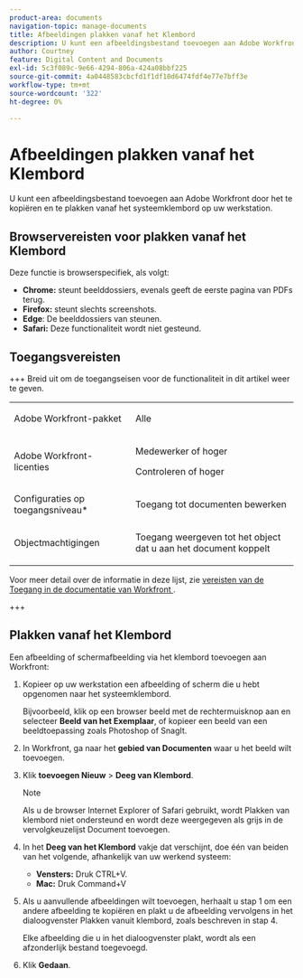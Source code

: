 ```yaml
---
product-area: documents
navigation-topic: manage-documents
title: Afbeeldingen plakken vanaf het Klembord
description: U kunt een afbeeldingsbestand toevoegen aan Adobe Workfront door het te kopiëren en te plakken vanaf het systeemklembord op uw werkstation.
author: Courtney
feature: Digital Content and Documents
exl-id: 5c3f089c-9e66-4294-806a-424a08bbf225
source-git-commit: 4a0448583cbcfd1f1df10d6474fdf4e77e7bff3e
workflow-type: tm+mt
source-wordcount: '322'
ht-degree: 0%

---
```


# Afbeeldingen plakken vanaf het Klembord

U kunt een afbeeldingsbestand toevoegen aan Adobe Workfront door het te kopiëren en te plakken vanaf het systeemklembord op uw werkstation. 

## Browservereisten voor plakken vanaf het Klembord

Deze functie is browserspecifiek, als volgt:

* **Chrome:** steunt beelddossiers, evenals geeft de eerste pagina van PDFs terug.
* **Firefox:** steunt slechts screenshots.
* **Edge**: De beelddossiers van steunen.
* **Safari:** Deze functionaliteit wordt niet gesteund.

## Toegangsvereisten

+++ Breid uit om de toegangseisen voor de functionaliteit in dit artikel weer te geven.

<table style="table-layout:auto"> 
 <col> 
 </col> 
 <col> 
 </col> 
 <tbody> 
  <tr> 
   <td role="rowheader">Adobe Workfront-pakket</td> 
   <td> <p> Alle</p> </td> 
  </tr> 
  <tr> 
   <td role="rowheader">Adobe Workfront-licenties</td> 
   <td> 
   <p>Medewerker of hoger</p>
   <p>Controleren of hoger</p> </td> 
  </tr> 
  <tr> 
   <td role="rowheader">Configuraties op toegangsniveau*</td> 
   <td> <p>Toegang tot documenten bewerken</p></td> 
  </tr> 
  <tr> 
   <td role="rowheader">Objectmachtigingen</td> 
   <td> <p>Toegang weergeven tot het object dat u aan het document koppelt</p> </td> 
  </tr> 
 </tbody> 
</table>

Voor meer detail over de informatie in deze lijst, zie [&#x200B; vereisten van de Toegang in de documentatie van Workfront &#x200B;](/help/quicksilver/administration-and-setup/add-users/access-levels-and-object-permissions/access-level-requirements-in-documentation.md).

+++

## Plakken vanaf het Klembord

Een afbeelding of schermafbeelding via het klembord toevoegen aan Workfront:

1. Kopieer op uw werkstation een afbeelding of scherm die u hebt opgenomen naar het systeemklembord.

   Bijvoorbeeld, klik op een browser beeld met de rechtermuisknop aan en selecteer **Beeld van het Exemplaar**, of kopieer een beeld van een beeldtoepassing zoals Photoshop of SnagIt.

1. In Workfront, ga naar het **gebied van Documenten** waar u het beeld wilt toevoegen.
1. Klik **toevoegen Nieuw** > **Deeg van Klembord**.

   >[!NOTE]
   >
   >Als u de browser Internet Explorer of Safari gebruikt, wordt Plakken van klembord niet ondersteund en wordt deze weergegeven als grijs in de vervolgkeuzelijst Document toevoegen.

1. In het **Deeg van het Klembord** vakje dat verschijnt, doe één van beiden van het volgende, afhankelijk van uw werkend systeem:

   * **Vensters:** Druk CTRL+V.
   * **Mac:** Druk Command+V

1. Als u aanvullende afbeeldingen wilt toevoegen, herhaalt u stap 1 om een andere afbeelding te kopiëren en plakt u de afbeelding vervolgens in het dialoogvenster Plakken vanuit klembord, zoals beschreven in stap 4.

   Elke afbeelding die u in het dialoogvenster plakt, wordt als een afzonderlijk bestand toegevoegd.

1. Klik **Gedaan**.
